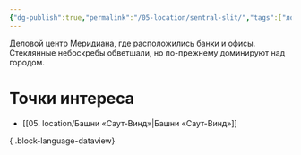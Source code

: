```yaml
---
{"dg-publish":true,"permalink":"/05-location/sentral-slit/","tags":["локация/район"]}
---
```


Деловой центр Меридиана, где расположились банки и офисы. Стеклянные небоскребы обветшали, но по-прежнему доминируют над городом.
# Точки интереса
- [[05. location/Башни «Саут-Винд»\|Башни «Саут-Винд»]]

{ .block-language-dataview}